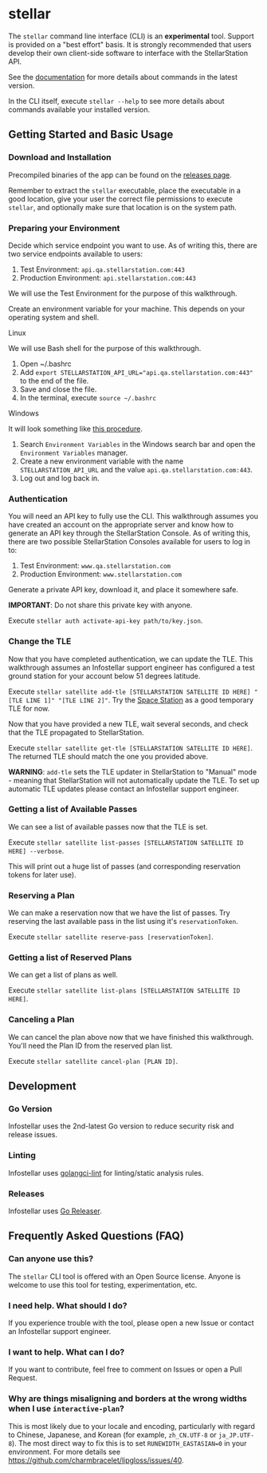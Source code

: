 # stellar

The `stellar` command line interface (CLI) is an __experimental__ tool. Support is provided on a "best effort" basis. It is strongly recommended that users develop their own client-side software to interface with the StellarStation API.

See the [documentation](/docs/stellar.md) for more details about commands in the latest version.

In the CLI itself, execute `stellar --help` to see more details about commands available your installed version.

## Getting Started and Basic Usage

### Download and Installation

Precompiled binaries of the app can be found on the [releases page](https://github.com/infostellarinc/stellarcli/releases).

Remember to extract the `stellar` executable, place the executable in a good location, give your user the correct file permissions to execute `stellar`, and optionally make sure that location is on the system path.

### Preparing your Environment

Decide which service endpoint you want to use. As of writing this, there are two service endpoints available to users:
1. Test Environment: `api.qa.stellarstation.com:443`
2. Production Environment: `api.stellarstation.com:443`

We will use the Test Environment for the purpose of this walkthrough.

Create an environment variable for your machine. This depends on your operating system and shell.

Linux

We will use Bash shell for the purpose of this walkthrough.

1. Open ~/.bashrc
1. Add `export STELLARSTATION_API_URL="api.qa.stellarstation.com:443"` to the end of the file.
1. Save and close the file.
1. In the terminal, execute `source ~/.bashrc`

Windows

It will look something like [this procedure](https://learn.microsoft.com/en-us/powershell/module/microsoft.powershell.core/about/about_environment_variables?view=powershell-7.4#set-environment-variables-in-the-system-control-panel).

1. Search `Environment Variables` in the Windows search bar and open the `Environment Variables` manager.
1. Create a new environment variable with the name `STELLARSTATION_API_URL` and the value `api.qa.stellarstation.com:443`.
1. Log out and log back in.

### Authentication

You will need an API key to fully use the CLI. This walkthrough assumes you have created an account on the appropriate server and know how to generate an API key through the StellarStation Console. As of writing this, there are two possible StellarStation Consoles available for users to log in to:
1. Test Environment: `www.qa.stellarstation.com`
2. Production Environment: `www.stellarstation.com`

Generate a private API key, download it, and place it somewhere safe.

__IMPORTANT__: Do not share this private key with anyone.

Execute `stellar auth activate-api-key path/to/key.json`.

### Change the TLE

Now that you have completed authentication, we can update the TLE. This walkthrough assumes an Infostellar support engineer has configured a test ground station for your account below 51 degrees latitude.

Execute `stellar satellite add-tle [STELLARSTATION SATELLITE ID HERE] "[TLE LINE 1]" "[TLE LINE 2]"`. Try the [Space Station](https://celestrak.org/NORAD/elements/gp.php?CATNR=25544) as a good temporary TLE for now.

Now that you have provided a new TLE, wait several seconds, and check that the TLE propagated to StellarStation.

Execute `stellar satellite get-tle [STELLARSTATION SATELLITE ID HERE]`. The returned TLE should match the one you provided above.

__WARNING__: `add-tle` sets the TLE updater in StellarStation to "Manual" mode - meaning that StellarStation will not automatically update the TLE. To set up automatic TLE updates please contact an Infostellar support engineer.

### Getting a list of Available Passes

We can see a list of available passes now that the TLE is set.

Execute `stellar satellite list-passes [STELLARSTATION SATELLITE ID HERE] --verbose`.

This will print out a huge list of passes (and corresponding reservation tokens for later use).

### Reserving a Plan

We can make a reservation now that we have the list of passes. Try reserving the last available pass in the list using it's `reservationToken`.

Execute `stellar satellite reserve-pass [reservationToken]`.

### Getting a list of Reserved Plans

We can get a list of plans as well.

Execute `stellar satellite list-plans [STELLARSTATION SATELLITE ID HERE]`.

### Canceling a Plan

We can cancel the plan above now that we have finished this walkthrough. You'll need the Plan ID from the reserved plan list.

Execute `stellar satellite cancel-plan [PLAN ID]`.

## Development

### Go Version
Infostellar uses the 2nd-latest Go version to reduce security risk and release issues.

### Linting
Infostellar uses [golangci-lint](https://golangci-lint.run/welcome/install/) for linting/static analysis rules.

### Releases
Infostellar uses [Go Releaser](https://goreleaser.com/).

## Frequently Asked Questions (FAQ)

### Can anyone use this?
The `stellar` CLI tool is offered with an Open Source license. Anyone is welcome to use this tool for testing, experimentation, etc.

### I need help. What should I do?
If you experience trouble with the tool, please open a new Issue or contact an Infostellar support engineer.

### I want to help. What can I do?
If you want to contribute, feel free to comment on Issues or open a Pull Request.

### Why are things misaligning and borders at the wrong widths when I use `interactive-plan`?
This is most likely due to your locale and encoding, particularly with regard to Chinese, Japanese, and Korean (for example, `zh_CN.UTF-8` or `ja_JP.UTF-8`). The most direct way to fix this is to set `RUNEWIDTH_EASTASIAN=0` in your environment. For more details see https://github.com/charmbracelet/lipgloss/issues/40.